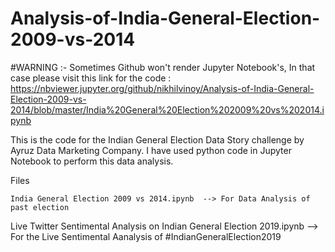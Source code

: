 # Analysis-of-India-General-Election-2009-vs-2014

#WARNING :- Sometimes Github won't render Jupyter Notebook's, In that case please visit this link for the code :   https://nbviewer.jupyter.org/github/nikhilvinoy/Analysis-of-India-General-Election-2009-vs-2014/blob/master/India%20General%20Election%202009%20vs%202014.ipynb

This is the code for the Indian General Election Data Story challenge by Ayruz Data Marketing Company. I have used python code in Jupyter Notebook to perform this data analysis.

Files

 	India General Election 2009 vs 2014.ipynb  --> For Data Analysis of past election
  
  Live Twitter Sentimental Analysis on Indian General Election 2019.ipynb --> For the Live Sentimental Aanalysis of     #IndianGeneralElection2019

